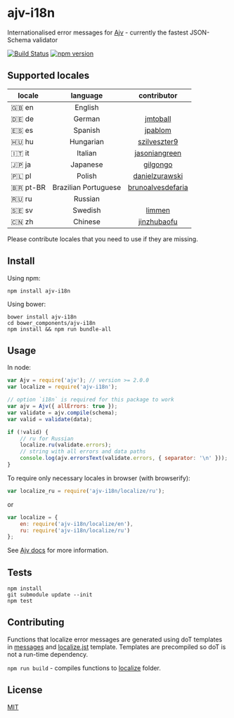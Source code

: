 # ajv-i18n
Internationalised error messages for [Ajv](https://github.com/epoberezkin/ajv) - currently the fastest JSON-Schema validator

[![Build Status](https://travis-ci.org/epoberezkin/ajv-i18n.svg?branch=master)](https://travis-ci.org/epoberezkin/ajv-i18n)
[![npm version](https://badge.fury.io/js/ajv-i18n.svg)](http://badge.fury.io/js/ajv-i18n)


## Supported locales

|locale|language |contributor|
|------|:-------:|:---------:|
|🇬🇧 en|English  ||
|🇩🇪 de|German   |[jmtoball](https://github.com/jmtoball)|
|🇪🇸 es|Spanish  |[jpablom](https://github.com/jpablom)|
|🇭🇺 hu|Hungarian|[szilveszter9](https://github.com/szilveszter9)|
|🇮🇹 it|Italian  |[jasoniangreen](https://github.com/jasoniangreen)|
|🇯🇵 ja|Japanese |[gilgongo](https://github.com/gilgongo)|
|🇵🇱 pl|Polish   |[danielzurawski](https://github.com/danielzurawski)|
|🇧🇷 pt-BR|Brazilian Portuguese|[brunoalvesdefaria](https://github.com/brunoalvesdefaria)|
|🇷🇺 ru|Russian  ||
|🇸🇪 sv|Swedish  |[limmen](https://github.com/Limmen)|
|🇨🇳 zh|Chinese  |[jinzhubaofu](https://github.com/jinzhubaofu)|
Please contribute locales that you need to use if they are missing.


## Install

Using npm:

```
npm install ajv-i18n
```

Using bower:

```
bower install ajv-i18n
cd bower_components/ajv-i18n
npm install && npm run bundle-all
```

## Usage

In node:

```javascript
var Ajv = require('ajv'); // version >= 2.0.0
var localize = require('ajv-i18n');

// option `i18n` is required for this package to work
var ajv = Ajv({ allErrors: true });
var validate = ajv.compile(schema);
var valid = validate(data);

if (!valid) {
    // ru for Russian
    localize.ru(validate.errors);
    // string with all errors and data paths
    console.log(ajv.errorsText(validate.errors, { separator: '\n' }));
}
```

To require only necessary locales in browser (with browserify):

```javascript
var localize_ru = require('ajv-i18n/localize/ru');
```

or

```javascript
var localize = {
    en: require('ajv-i18n/localize/en'),
    ru: require('ajv-i18n/localize/ru')
};
```

See [Ajv docs](https://github.com/epoberezkin/ajv) for more information.


## Tests

```
npm install
git submodule update --init
npm test
```


## Contributing

Functions that localize error messages are generated using doT templates in [messages](https://github.com/epoberezkin/ajv-i18n/tree/master/messages/index.js) and [localize.jst](https://github.com/epoberezkin/ajv-i18n/tree/master/localize/localize.jst) template. Templates are precompiled so doT is not a run-time dependency.

`npm run build` - compiles functions to [localize](https://github.com/epoberezkin/ajv/tree/master/localize) folder.


## License

[MIT](https://github.com/epoberezkin/ajv-i18n/blob/master/LICENSE)
